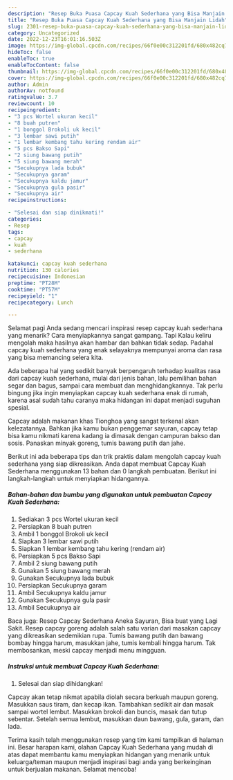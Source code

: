 ```yaml
---
description: "Resep Buka Puasa Capcay Kuah Sederhana yang Bisa Manjain Lidah"
title: "Resep Buka Puasa Capcay Kuah Sederhana yang Bisa Manjain Lidah"
slug: 2301-resep-buka-puasa-capcay-kuah-sederhana-yang-bisa-manjain-lidah
category: Uncategorized
date: 2022-12-23T16:01:16.503Z
image: https://img-global.cpcdn.com/recipes/66f0e00c312201fd/680x482cq70/capcay-kuah-sederhana-foto-resep-utama.jpg
hideToc: false
enableToc: true
enableTocContent: false
thumbnail: https://img-global.cpcdn.com/recipes/66f0e00c312201fd/680x482cq70/capcay-kuah-sederhana-foto-resep-utama.jpg
cover: https://img-global.cpcdn.com/recipes/66f0e00c312201fd/680x482cq70/capcay-kuah-sederhana-foto-resep-utama.jpg
author: Admin
authorAv: notfound
ratingvalue: 3.7
reviewcount: 10
recipeingredient:
- "3 pcs Wortel ukuran kecil"
- "8 buah putren"
- "1 bonggol Brokoli uk kecil"
- "3 lembar sawi putih"
- "1 lembar kembang tahu kering rendam air"
- "5 pcs Bakso Sapi"
- "2 siung bawang putih"
- "5 siung bawang merah"
- "Secukupnya lada bubuk"
- "Secukupnya garam"
- "Secukupnya kaldu jamur"
- "Secukupnya gula pasir"
- "Secukupnya air"
recipeinstructions:

- "Selesai dan siap dinikmati!"
categories:
- Resep
tags:
- capcay
- kuah
- sederhana

katakunci: capcay kuah sederhana 
nutrition: 130 calories
recipecuisine: Indonesian
preptime: "PT28M"
cooktime: "PT57M"
recipeyield: "1"
recipecategory: Lunch

---
```



Selamat pagi Anda sedang mencari inspirasi resep capcay kuah sederhana yang menarik? Cara menyiapkannya sangat gampang. Tapi Kalau keliru mengolah maka hasilnya akan hambar dan bahkan tidak sedap. Padahal capcay kuah sederhana yang enak selayaknya mempunyai aroma dan rasa yang bisa memancing selera kita.


Ada beberapa hal yang sedikit banyak berpengaruh terhadap kualitas rasa dari capcay kuah sederhana, mulai dari jenis bahan, lalu pemilihan bahan segar dan bagus, sampai cara membuat dan menghidangkannya. Tak perlu bingung jika ingin menyiapkan capcay kuah sederhana enak di rumah, karena asal sudah tahu caranya maka hidangan ini dapat menjadi suguhan spesial.

Capcay adalah makanan khas Tionghoa yang sangat terkenal akan kelezatannya. Bahkan jika kamu bukan penggemar sayuran, capcay tetap bisa kamu nikmati karena kadang ia dimasak dengan campuran bakso dan sosis. Panaskan minyak goreng, tumis bawang putih dan jahe.


Berikut ini ada beberapa tips dan trik praktis dalam mengolah capcay kuah sederhana yang siap dikreasikan. Anda dapat membuat Capcay Kuah Sederhana menggunakan 13 bahan dan 0 langkah pembuatan. Berikut ini langkah-langkah untuk menyiapkan hidangannya.

<!--inarticleads1-->

##### Bahan-bahan dan bumbu yang digunakan untuk pembuatan Capcay Kuah Sederhana:

1. Sediakan 3 pcs Wortel ukuran kecil
1. Persiapkan 8 buah putren
1. Ambil 1 bonggol Brokoli uk kecil
1. Siapkan 3 lembar sawi putih
1. Siapkan 1 lembar kembang tahu kering (rendam air)
1. Persiapkan 5 pcs Bakso Sapi
1. Ambil 2 siung bawang putih
1. Gunakan 5 siung bawang merah
1. Gunakan Secukupnya lada bubuk
1. Persiapkan Secukupnya garam
1. Ambil Secukupnya kaldu jamur
1. Gunakan Secukupnya gula pasir
1. Ambil Secukupnya air


Baca juga: Resep Capcay Sederhana Aneka Sayuran, Bisa buat yang Lagi Sakit. Resep capcay goreng adalah salah satu varian dari masakan capcay yang dikreasikan sedemikian rupa. Tumis bawang putih dan bawang bombay hingga harum, masukkan jahe, tumis kembali hingga harum. Tak membosankan, meski capcay menjadi menu mingguan. 

<!--inarticleads2-->

##### Instruksi untuk membuat Capcay Kuah Sederhana:


1. Selesai dan siap dihidangkan!

Capcay akan tetap nikmat apabila diolah secara berkuah maupun goreng. Masukkan saus tiram, dan kecap ikan. Tambahkan sedikit air dan masak sampai wortel lembut. Masukkan brokoli dan buncis, masak dan tutup sebentar. Setelah semua lembut, masukkan daun bawang, gula, garam, dan lada. 

Terima kasih telah menggunakan resep yang tim kami tampilkan di halaman ini. Besar harapan kami, olahan Capcay Kuah Sederhana yang mudah di atas dapat membantu kamu menyiapkan hidangan yang menarik untuk keluarga/teman maupun menjadi inspirasi bagi anda yang berkeinginan untuk berjualan makanan. Selamat mencoba!
